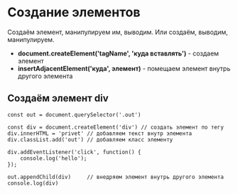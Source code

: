 # Создание элементов
Создаём элемент, манипулируем им, выводим. Или создаём, выводим, манипулируем.

* **document.createElement('tagName', 'куда вставлять')** - создаем элемент
* **insertAdjacentElement('куда', элемент)** - помещаем элемент внутрь другого элемента

## Создаём элемент div
    const out = document.querySelector('.out')

    const div = document.createElement('div') // создать элемент по тегу
    div.innerHTML = 'privet' // добавляем текст внутр элемента
    div.classList.add('out') // добавляем класс элементу

    div.addEventListener('click', function() {
        console.log('hello');
    });

    out.appendChild(div)     // внедряем элемент внутрь другого элемента
    console.log(div)

